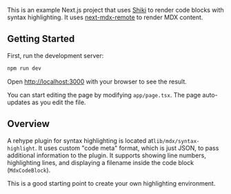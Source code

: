 This is an example Next.js project that uses [Shiki](https://shiki.style/) to render code blocks with syntax highlighting.
It uses [next-mdx-remote](https://github.com/hashicorp/next-mdx-remote) to render MDX content.

## Getting Started

First, run the development server:

```bash
npm run dev
```

Open [http://localhost:3000](http://localhost:3000) with your browser to see the result.

You can start editing the page by modifying `app/page.tsx`. The page auto-updates as you edit the file.

## Overview

A rehype plugin for syntax highlighting is located at`lib/mdx/syntax-highlight`.
It uses custom "code meta" format, which is just JSON, to pass additional information to the plugin.
It supports showing line numbers, highlighting lines, and displaying a filename inside the code block (`MdxCodeBlock`).

This is a good starting point to create your own highlighting environment.
